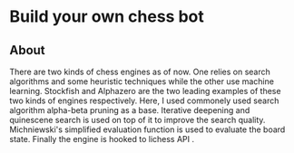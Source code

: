 # Build your own chess bot  

## About  

There are two kinds of chess engines as of now. One relies on search algorithms and some heuristic techniques while the other use machine learning. Stockfish and Alphazero are the two leading examples of these two kinds of engines respectively. Here, I used commonely used search algorithm alpha-beta pruning as a base. Iterative deepening and quinescene search is used on top of it to improve the search quality. Michniewski's simplified evaluation function is used to evaluate the board state. Finally the engine is hooked to lichess API   .
 
